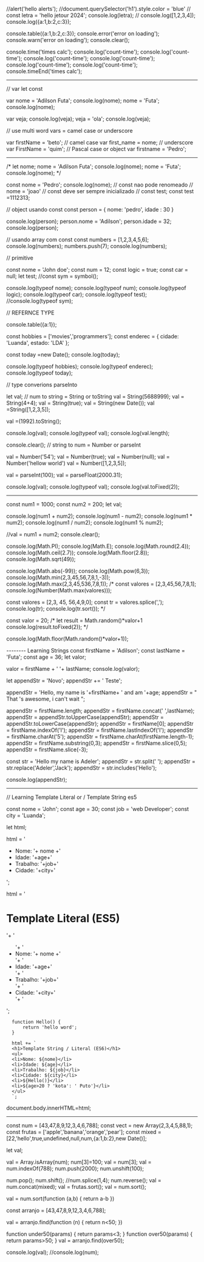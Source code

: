 //alert('hello alerts');
//document.querySelector('h1').style.color = 'blue'
// const letra = 'hello jetour 2024'; console.log(letra);
// console.log([1,2,3,4]); console.log({a:1,b:2,c:3});

console.table({a:1,b:2,c:3});
console.error('error on loading');
console.warn('error on loading');
console.clear();

console.time('times calc');
  console.log('count-time');
  console.log('count-time');
  console.log('count-time');
  console.log('count-time');
  console.log('count-time');
  console.log('count-time');
console.timeEnd('times calc');

----------------------

// var let const 

var nome = 'Adilson Futa';
console.log(nome);
nome = 'Futa';
console.log(nome);

var veja;
console.log(veja);
veja = 'ola';
console.log(veja);

// use multi word vars = camel case or underscore

var firstName = 'beto'; // camel case
var first_name = nome; //  underscore
var FirstName = 'quim'; // Pascal case or object
var firstname = 'Pedro';

----------------------

/*
let nome;
nome = 'Adilson Futa';
console.log(nome);
nome = 'Futa';
console.log(nome);
*/

const nome = 'Pedro';
console.log(nome);
 // const nao pode renomeado
 // nome = 'joao'
// const deve ser sempre inicializado
// const test; const test =1112313;

// object usando const 
const person = {
  nome: 'pedro',
  idade : 30
}

console.log(person);
  person.nome = 'Adilson';
  person.idade = 32;
console.log(person);

// usando array com const 
  const numbers = [1,2,3,4,5,6];
console.log(numbers);
  numbers.push(7);
console.log(numbers);


// primitive 

const nome = 'John doe';
const num = 12;
const logic = true;
const car = null;
let test;
//const sym = symbol();

console.log(typeof nome);
console.log(typeof num);
console.log(typeof logic);
console.log(typeof car);
console.log(typeof test);
//console.log(typeof sym);

// REFERNCE TYPE

console.table({a:1});

const hobbies = ['movies','programmers'];
const enderec = {
  cidade: 'Luanda',
  estado: 'LDA'
};

const today =new Date();
console.log(today);


console.log(typeof hobbies);
console.log(typeof enderec);
console.log(typeof today);



// type converions  parseInto

let val; 
// num to string = String or toString 
val = String(5688999);
val = String(4+4);
val = String(true);
val = String(new Date());
val =String([1,2,3,5]);

val =(1992).toString();

console.log(val);
console.log(typeof val);
console.log(val.length);

console.clear();
// string to num  = Number or parseInt

val = Number('54');
val = Number(true);
val = Number(null);
val = Number('hellow world')
val = Number([1,2,3,5]);

val = parseInt(100);
val = parseFloat(2000.31);


console.log(val);
console.log(typeof val);
console.log(val.toFixed(2));

----------------------


const num1 = 1000;
const num2 = 200;
let val;

console.log(num1 + num2);
console.log(num1 - num2);
console.log(num1 * num2);
console.log(num1 / num2);
console.log(num1 % num2);

//val = num1 + num2;
console.clear();

console.log(Math.PI);
console.log(Math.E);
console.log(Math.round(2.4));
console.log(Math.ceil(2.7));
console.log(Math.floor(2.8));
console.log(Math.sqrt(49));

console.log(Math.abs(-99));
console.log(Math.pow(6,3));
console.log(Math.min(2,3,45,56,7,8,1,-3));
console.log(Math.max(2,3,45,536,7,8,1));
/*
const valores = [2,3,45,56,7,8,1];
console.log(Number(Math.max(valores)));

const valores = [2,3, 45, 56,4,9,0];
const tr = valores.splice(',');
console.log(tr);
console.log(tr.sort());
*/

const valor = 20;
/* 
let result = Math.random()*valor+1
console.log(result.toFixed(2));
*/

console.log(Math.floor(Math.random()*valor+1));

--------  Learning Strings
const firstName = 'Adilson';
const lastName = 'Futa';
const age = 36;
let valor;

valor = firstName + ' '+ lastName;
console.log(valor);

let appendStr = 'Novo';
appendStr += ' Teste';

appendStr = 'Hello, my name is '+firstName+ ' and am '+age;
appendStr = " That 's awesome, i can't wait ";

appendStr = firstName.length;
appendStr = firstName.concat(' ',lastName);
appendStr = appendStr.toUpperCase(appendStr);
appendStr = appendStr.toLowerCase(appendStr);
appendStr = firstName[0];
appendStr = firstName.indexOf('l');
appendStr = firstName.lastIndexOf('l');
appendStr = firstName.charAt('5');
appendStr = firstName.charAt(firstName.length-1);
appendStr = firstName.substring(0,3);
appendStr = firstName.slice(0,5);
appendStr = firstName.slice(-3);

const str = 'Hello my name is Adeler';
appendStr = str.split(' ');
appendStr = str.replace('Adeler','Jack');
appendStr = str.includes('Hello');

console.log(appendStr);

------------------

// Learning Template Literal or / Template String  es5

const nome = 'John';
const age = 30;
const job = 'web Developer';
const city = 'Luanda';

let html;

html = '<ul><li>Nome: '+ nome +'</li><li>Idade: '+age+'</li><li>Trabalho: '+job+'</li><li>Cidade: '+city+'</li></ul>';

html = '<h1> Template Literal (ES5)</h1>'+ 
      '<ul>'+
      '<li>Nome: '+ nome +'</li>'+
      '<li>Idade: '+age+'</li>'+
      '<li>Trabalho: '+job+'</li>'+
      '<li>Cidade: '+city+'</li>'+
      '</ul>';

      function Hello() {
          return 'hello word';
      }

      html += `
      <h1>Template String / Literal (ES6)</h1> 
      <ul>
      <li>Nome: ${nome}</li>
      <li>Idade: ${age}</li>
      <li>Trabalho: ${job}</li>
      <li>Cidade: ${city}</li>
      <li>${Hello()}</li>
      <li>${age>20 ? 'kota': ' Puto'}</li>
      </ul>
      `;    

document.body.innerHTML=html;

--------

const num = [43,47,8,9,12,3,4,6,788];
const vect = new Array(2,3,4,5,88,1);
const frutas = ['apple','banana','orange','pear'];
const mixed = [22,'hello',true,undefined,null,num,{a:1,b:2},new Date()];

let val;

val = Array.isArray(num);
num[3]=100;
val = num[3];
val = num.indexOf(788);
num.push(2000);
num.unshift(100);

num.pop();
num.shift();
//num.splice(1,4);
num.reverse();
val = num.concat(mixed);
val = frutas.sort();
val = num.sort();

val = num.sort(function (a,b) {
  return a-b
})

const arranjo = [43,47,8,9,12,3,4,6,788];

val = arranjo.find(function (n) {
  return n<50;
})

function under50(params) {
  return params<3;
}
function over50(params) {
  return params>50;
}
val = arranjo.find(over50);

console.log(val);
//console.log(num);

